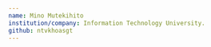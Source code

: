 ```yaml
---
name: Mino Mutekihito
institution/company: Information Technology University.
github: ntvkhoasgt
---
```

